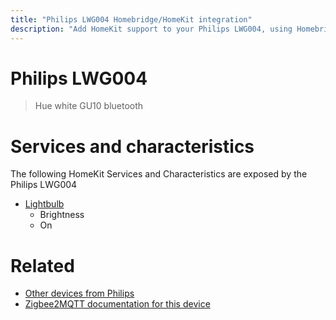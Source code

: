 ```yaml
---
title: "Philips LWG004 Homebridge/HomeKit integration"
description: "Add HomeKit support to your Philips LWG004, using Homebridge, Zigbee2MQTT and homebridge-z2m."
---
```

<!---
This file has been GENERATED using src/docgen/docgen.ts
DO NOT EDIT THIS FILE MANUALLY!
-->
# Philips LWG004
> Hue white GU10 bluetooth


# Services and characteristics
The following HomeKit Services and Characteristics are exposed by
the Philips LWG004

* [Lightbulb](../../light.md)
  * Brightness
  * On


# Related
* [Other devices from Philips](../index.md#philips)
* [Zigbee2MQTT documentation for this device](https://www.zigbee2mqtt.io/devices/LWG004.html)